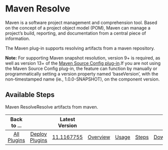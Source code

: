 
# Maven Resolve

Maven is a software project management and comprehension tool. Based on the concept of a project object model (POM), Maven can manage a project’s build, reporting, and documentation from a central piece of information.

The Maven plug-in supports resolving artifacts from a maven repository.

**Note:** For supporting Maven snapshot resolution, version 9+ is required, as well as version 13+ of the [Maven Source Config plug-in](https://urbancode.github.io/IBM-UCx-PLUGIN-DOCS/UCD/MavenSourceConfig/).If you are not using the Maven Source Config plug-in, the feature can function by manually or programmatically setting a version property named ‘baseVersion’, with the non-timestamped name (ie., 1.0.0-SNAPSHOT), on the component version.


## Available Steps

Maven ResolveResolve artifacts from maven.



|Back to ...||Latest Version|||||
| :---: | :---: | :---: | :---: | :---: | :---: | :---: |
|[All Plugins](../../index.md)|[Deploy Plugins](../README.md)|[11.1167755](https://raw.githubusercontent.com/UrbanCode/IBM-UCD-PLUGINS/main/files/Maven/ucd-Maven-11.1167755.zip)|[Overview](overview.md)|[Usage](usage.md)|[Steps](steps.md)|[Downloads](downloads.md)|
